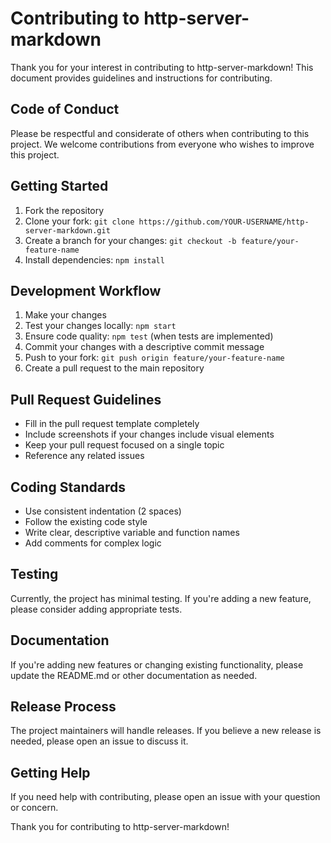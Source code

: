 # Contributing to http-server-markdown

Thank you for your interest in contributing to http-server-markdown! This document provides guidelines and instructions for contributing.

## Code of Conduct

Please be respectful and considerate of others when contributing to this project. We welcome contributions from everyone who wishes to improve this project.

## Getting Started

1. Fork the repository
2. Clone your fork: `git clone https://github.com/YOUR-USERNAME/http-server-markdown.git`
3. Create a branch for your changes: `git checkout -b feature/your-feature-name`
4. Install dependencies: `npm install`

## Development Workflow

1. Make your changes
2. Test your changes locally: `npm start`
3. Ensure code quality: `npm test` (when tests are implemented)
4. Commit your changes with a descriptive commit message
5. Push to your fork: `git push origin feature/your-feature-name`
6. Create a pull request to the main repository

## Pull Request Guidelines

- Fill in the pull request template completely
- Include screenshots if your changes include visual elements
- Keep your pull request focused on a single topic
- Reference any related issues

## Coding Standards

- Use consistent indentation (2 spaces)
- Follow the existing code style
- Write clear, descriptive variable and function names
- Add comments for complex logic

## Testing

Currently, the project has minimal testing. If you're adding a new feature, please consider adding appropriate tests.

## Documentation

If you're adding new features or changing existing functionality, please update the README.md or other documentation as needed.

## Release Process

The project maintainers will handle releases. If you believe a new release is needed, please open an issue to discuss it.

## Getting Help

If you need help with contributing, please open an issue with your question or concern.

Thank you for contributing to http-server-markdown!
